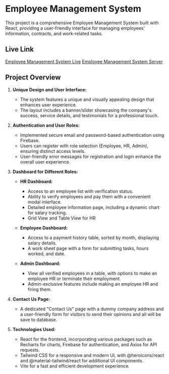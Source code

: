 # Employee Management System

This project is a comprehensive Employee Management System built with React, providing a user-friendly interface for managing employees' information, contracts, and work-related tasks.

## Live Link
[Employee Management System Live](https://glittering-frangipane-69d820.netlify.app/)
[Employee Management System Server](https://github.com/developerbadsa/task-management-platform-Server.git)

## Project Overview

1. **Unique Design and User Interface:**
   - The system features a unique and visually appealing design that enhances user experience.
   - The layout includes a banner/slider showcasing the company's success, service details, and testimonials for a professional touch.

2. **Authentication and User Roles:**
   - Implemented secure email and password-based authentication using Firebase.
   - Users can register with role selection (Employee, HR, Admin), ensuring distinct access levels.
   - User-friendly error messages for registration and login enhance the overall user experience.

3. **Dashboard for Different Roles:**
   - **HR Dashboard:**
     - Access to an employee list with verification status.
     - Ability to verify employees and pay them with a convenient modal interface.
     - Detailed employee information page, including a dynamic chart for salary tracking.
     - Grid View and Table View for HR

   - **Employee Dashboard:**
     - Access to a payment history table, sorted by month, displaying salary details.
     - A work sheet page with a form for submitting tasks, hours worked, and date.

   - **Admin Dashboard:**
     - View all verified employees in a table, with options to make an employee HR or terminate their employment.
     - Admin-exclusive features include making an employee HR and firing them.

4. **Contact Us Page:**
   - A dedicated "Contact Us" page with a dummy company address and a user-friendly form for visitors to send their opinions and all will be save to database.

5. **Technologies Used:**
   - React for the frontend, incorporating various packages such as Recharts for charts, Firebase for authentication, and Axios for API requests.
   - Tailwind CSS for a responsive and modern UI, with @heroicons/react and @material-tailwind/react for additional UI components.
   - Vite for a fast and efficient development experience.